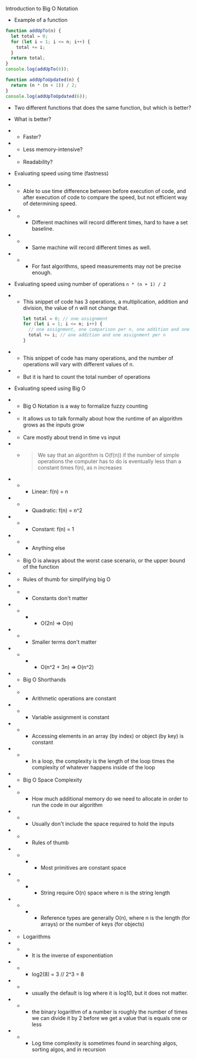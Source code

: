 Introduction to Big O Notation

- Example of a function

```js
function addUpTo(n) {
  let total = 0;
  for (let i = 1; i <= n; i++) {
    total += i;
  }
  return total;
}
console.log(addUpTo(6));

function addUpToUpdated(n) {
  return (n * (n + 1)) / 2;
}
console.log(addUpToUpdated(6));
```

- Two different functions that does the same function, but which is better?

- What is better?
- - Faster?
- - Less memory-intensive?
- - Readability?

- Evaluating speed using time (fastness)
- - Able to use time difference between before execution of code, and after execution of code to compare the speed, but not efficient way of determining speed.
- - - Different machines will record different times, hard to have a set baseline.
- - - Same machine will record different times as well.
- - - For fast algorithms, speed measurements may not be precise enough.

- Evaluating speed using number of operations
  `n * (n + 1) / 2`
- - This snippet of code has 3 operations, a multiplication, addition and division, the value of n will not change that.
    ```js
    let total = 0; // one assignment
    for (let i = 1; i <= n; i++) {
      // one assignment, one comparison per n, one addition and one assignment per n
      total += i; // one addition and one assignment per n
    }
    ```
- - This snippet of code has many operations, and the number of operations will vary with different values of n.
- - But it is hard to count the total number of operations

- Evaluating speed using Big O
- - Big O Notation is a way to formalize fuzzy counting
- - It allows us to talk formally about how the runtime of an algorithm grows as the inputs grow
- - Care mostly about trend in time vs input
- - > We say that an algorithm is O(f(n)) if the number of simple operations the computer has to do is eventually less than a constant times f(n), as n increases
- - - Linear: f(n) = n
- - - Quadratic: f(n) = n^2
- - - Constant: f(n) = 1
- - - Anything else
- - Big O is always about the worst case scenario, or the upper bound of the function
- - Rules of thumb for simplifying big O
- - - Constants don't matter
- - - - O(2n) => O(n)
- - - Smaller terms don't matter
- - - - O(n^2 + 3n) => O(n^2)
- - Big O Shorthands
- - - Arithmetic operations are constant
- - - Variable assignment is constant
- - - Accessing elements in an array (by index) or object (by key) is constant
- - - In a loop, the complexity is the length of the loop times the complexity of whatever happens inside of the loop

- - Big O Space Complexity
- - - How much additional memory do we need to allocate in order to run the code in our algorithm
- - - Usually don't include the space required to hold the inputs
- - - Rules of thumb
- - - - Most primitives are constant space
- - - - String require O(n) space where n is the string length
- - - - Reference types are generally O(n), where n is the length (for arrays) or the number of keys (for objects)

- - Logarithms
- - - It is the inverse of exponentiation
- - - log2(8) = 3 // 2^3 = 8
- - - usually the default is log where it is log10, but it does not matter.
- - - the binary logarithm of a number is roughly the number of times we can divide it by 2 before we get a value that is equals one or less
- - - Log time complexity is sometimes found in searching algos, sorting algos, and in recursion
